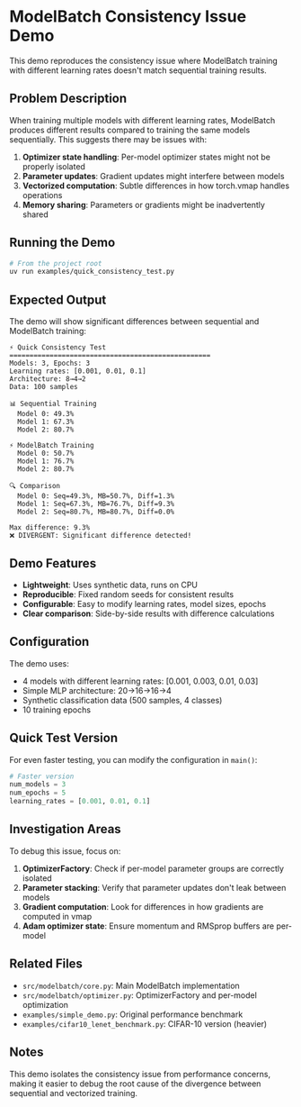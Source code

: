# ModelBatch Consistency Issue Demo

This demo reproduces the consistency issue where ModelBatch training with different learning rates doesn't match sequential training results.

## Problem Description

When training multiple models with different learning rates, ModelBatch produces different results compared to training the same models sequentially. This suggests there may be issues with:

1. **Optimizer state handling**: Per-model optimizer states might not be properly isolated
2. **Parameter updates**: Gradient updates might interfere between models
3. **Vectorized computation**: Subtle differences in how torch.vmap handles operations
4. **Memory sharing**: Parameters or gradients might be inadvertently shared

## Running the Demo

```bash
# From the project root
uv run examples/quick_consistency_test.py
```

## Expected Output

The demo will show significant differences between sequential and ModelBatch training:

```
⚡ Quick Consistency Test
==================================================
Models: 3, Epochs: 3
Learning rates: [0.001, 0.01, 0.1]
Architecture: 8→4→2
Data: 100 samples

📊 Sequential Training
  Model 0: 49.3%
  Model 1: 67.3%
  Model 2: 80.7%

⚡ ModelBatch Training
  Model 0: 50.7%
  Model 1: 76.7%
  Model 2: 80.7%

🔍 Comparison
  Model 0: Seq=49.3%, MB=50.7%, Diff=1.3%
  Model 1: Seq=67.3%, MB=76.7%, Diff=9.3%
  Model 2: Seq=80.7%, MB=80.7%, Diff=0.0%

Max difference: 9.3%
❌ DIVERGENT: Significant difference detected!
```

## Demo Features

- **Lightweight**: Uses synthetic data, runs on CPU
- **Reproducible**: Fixed random seeds for consistent results
- **Configurable**: Easy to modify learning rates, model sizes, epochs
- **Clear comparison**: Side-by-side results with difference calculations

## Configuration

The demo uses:
- 4 models with different learning rates: [0.001, 0.003, 0.01, 0.03]
- Simple MLP architecture: 20→16→16→4
- Synthetic classification data (500 samples, 4 classes)
- 10 training epochs

## Quick Test Version

For even faster testing, you can modify the configuration in `main()`:

```python
# Faster version
num_models = 3
num_epochs = 5
learning_rates = [0.001, 0.01, 0.1]
```

## Investigation Areas

To debug this issue, focus on:

1. **OptimizerFactory**: Check if per-model parameter groups are correctly isolated
2. **Parameter stacking**: Verify that parameter updates don't leak between models
3. **Gradient computation**: Look for differences in how gradients are computed in vmap
4. **Adam optimizer state**: Ensure momentum and RMSprop buffers are per-model

## Related Files

- `src/modelbatch/core.py`: Main ModelBatch implementation
- `src/modelbatch/optimizer.py`: OptimizerFactory and per-model optimization
- `examples/simple_demo.py`: Original performance benchmark
- `examples/cifar10_lenet_benchmark.py`: CIFAR-10 version (heavier)

## Notes

This demo isolates the consistency issue from performance concerns, making it easier to debug the root cause of the divergence between sequential and vectorized training. 